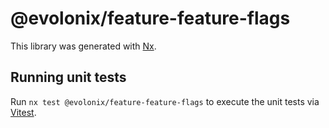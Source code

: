 # @evolonix/feature-feature-flags

This library was generated with [Nx](https://nx.dev).

## Running unit tests

Run `nx test @evolonix/feature-feature-flags` to execute the unit tests via [Vitest](https://vitest.dev/).
